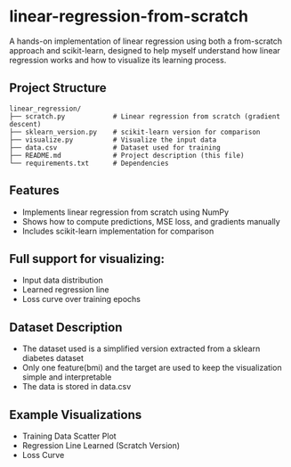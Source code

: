 # linear-regression-from-scratch

A hands-on implementation of linear regression using both a from-scratch approach and scikit-learn, designed to help myself understand how linear regression works and how to visualize its learning process.

## Project Structure
```text
linear_regression/
├── scratch.py            # Linear regression from scratch (gradient descent)
├── sklearn_version.py    # scikit-learn version for comparison
├── visualize.py          # Visualize the input data
├── data.csv              # Dataset used for training
├── README.md             # Project description (this file)
└── requirements.txt      # Dependencies 
```

## Features
- Implements linear regression from scratch using NumPy
- Shows how to compute predictions, MSE loss, and gradients manually
- Includes scikit-learn implementation for comparison

## Full support for visualizing:
- Input data distribution
- Learned regression line
- Loss curve over training epochs

## Dataset Description
- The dataset used is a simplified version extracted from a sklearn diabetes dataset
- Only one feature(bmi) and the target are used to keep the visualization simple and interpretable
- The data is stored in data.csv

## Example Visualizations
- Training Data Scatter Plot
- Regression Line Learned (Scratch Version)
- Loss Curve
